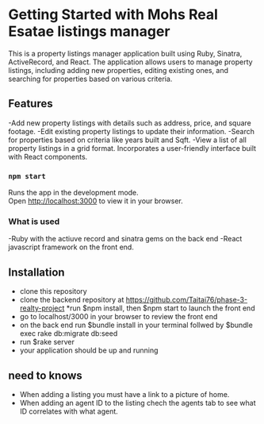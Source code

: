 # Getting Started with Mohs Real Esatae listings manager

This is a property listings manager application built using Ruby, Sinatra, ActiveRecord, and React. The application allows users to manage property listings, including adding new properties, editing existing ones, and searching for properties based on various criteria.

## Features

-Add new property listings with details such as address, price, and square footage.
-Edit existing property listings to update their information.
-Search for properties based on criteria like years built and Sqft.
-View a list of all property listings in a grid format.
Incorporates a user-friendly interface built with React components.

### `npm start`

Runs the app in the development mode.\
Open [http://localhost:3000](http://localhost:3000) to view it in your browser.

### What is used

-Ruby with the actiuve record and sinatra gems on the back end
-React javascript framework on the front end.

## Installation

* clone this repository 
* clone the backend repository at https://github.com/Taitai76/phase-3-realty-project
*run $npm install, then $npm start to launch the front end
* go to localhost/3000 in your browser to review the front end
* on the back end run $bundle install in your terminal follwed by $bundle exec rake db:migrate db:seed
* run $rake server
* your application should be up and running 

## need to knows

* When adding a listing you must have a link to a picture of home.
* When adding an agent ID to the listing chech the agents tab to see what ID correlates with what agent. 


